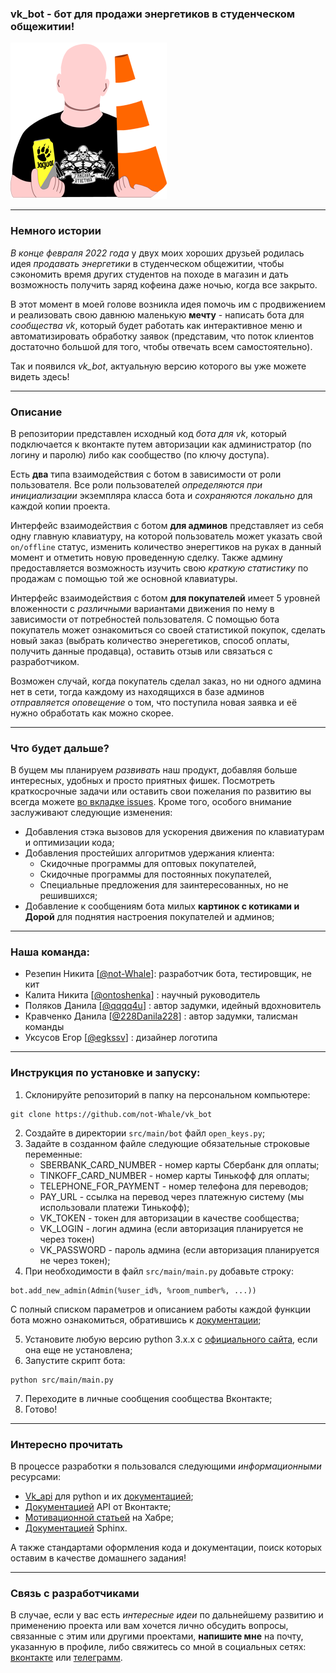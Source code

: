 ### vk_bot - бот для продажи энергетиков в студенческом общежитии!
<img src="./src/resources/photos/main logo 250x250.png" alt="logo"/>

***
### Немного истории
*В конце февраля 2022 года* у двух моих хороших друзьей родилась идея *продавать энергетики* в студенческом общежитии, чтобы сэкономить время других студентов на походе в магазин и дать возможность получить заряд кофеина даже ночью, когда все закрыто. 

В этот момент в моей голове возникла идея помочь им с продвижением и реализовать свою давнюю маленькую **мечту** - написать бота для *сообщества vk*, который будет работать как интерактивное меню и автоматизировать обработку заявок (представим, что поток клиентов достаточно большой для того, чтобы отвечать всем самостоятельно).

Так и появился *vk_bot*, актуальную версию которого вы уже можете видеть здесь!
***
### Описание
В репозитории представлен исходный код *бота для vk*, который подключается к вконтакте путем авторизации как администратор (по логину и паролю) либо как сообщество (по ключу доступа). 

Есть **два** типа взаимодействия с ботом в зависимости от роли пользователя. Все роли пользователей *определяются при инициализации* экземпляра класса бота и *сохраняются локально* для каждой копии проекта. 

Интерфейс взаимодействия с ботом **для админов** представляет из себя одну главную клавиатуру, на которой пользователь может указать свой `on/offline` статус, изменить количество энерегтиков на руках в данный момент и отметить новую проведенную сделку. Также админу предоставляется возможность изучить свою *краткую статистику* по продажам с помощью той же основной клавиатуры. 

Интерфейс взаимодействия с ботом **для покупателей** имеет 5 уровней вложенности с *различными* вариантами движения по нему в зависимости от потребностей пользователя. С помощью бота покупатель может ознакомиться со своей статистикой покупок, сделать новый заказ (выбрать количество энерегетиков, способ оплаты, получить данные продавца), оставить отзыв или связаться с разработчиком.

Возможен случай, когда покупатель сделал заказ, но ни одного админа нет в сети, тогда каждому из находящихся в базе админов *отправляется оповещение* о том, что поступила новая заявка и её нужно обработать как можно скорее.
***
### Что будет дальше? 
В бущем мы планируем *развивать* наш продукт, добавляя больше интересных, удобных и просто приятных фишек. Посмотреть краткосрочные задачи или оставить свои пожелания по развитию вы всегда можете [во вкладке issues](https://github.com/not-Whale/vk_bot/issues). Кроме того, особого внимание заслуживают следующие изменения:
* Добавления стэка вызовов для ускорения движения по клавиатурам и оптимизации кода;
* Добавления простейших алгоритмов удержания клиента: 
    * Скидочные программы для оптовых покупателей, 
    * Скидочные программы для постоянных покупателей, 
    * Специальные предложения для заинтересованных, но не решившихся;
* Добавление к сообщениям бота милых **картинок с котиками и Дорой** для поднятия настроения покупателей и админов;
***
### Наша команда:
* Резепин Никита [[@not-Whale](https://github.com/not-Whale)]: разработчик бота, тестировщик, не кит
* Калита Никита [[@ontoshenka](https://github.com/ontoshenka)] : научный руководитель
* Поляков Данила [[@qqqq4u](https://github.com/qqqq4u)] : автор задумки, идейный вдохновитель
* Кравченко Данила [[@228Danila228](https://github.com/228Danila228)] : автор задумки, талисман команды
* Уксусов Егор [[@egkssv](https://vk.com/egkssv)] : дизайнер логотипа
***
### Инструкция по установке и запуску:
1. Склонируйте репозиторий в папку на персональном компьютере:  
```
git clone https://github.com/not-Whale/vk_bot
```
2. Создайте в директории `src/main/bot` файл `open_keys.py`;
3. Задайте в созданном файле следующие обязательные строковые переменные:
    * SBERBANK_CARD_NUMBER - номер карты Сбербанк для оплаты;
    * TINKOFF_CARD_NUMBER - номер карты Тинькофф для оплаты;
    * TELEPHONE_FOR_PAYMENT - номер телефона для переводов;
    * PAY_URL - ссылка на перевод через платежную систему (мы использовали платежи Тинькофф);
    * VK_TOKEN - токен для авторизации в качестве сообщества;
    * VK_LOGIN - логин админа (если авторизация планируется не через токен)
    * VK_PASSWORD - пароль админа (если авторизация планируется не через токен);
4. При необходимости в файл `src/main/main.py` добавьте строку:  
```
bot.add_new_admin(Admin(%user_id%, %room_number%, ...))
```
С полный списком параметров и описанием работы каждой функции бота можно ознакомиться, обратившись к [документации](https://not-whale.github.io/vk_bot/);  

5. Установите любую версию python 3.x.x c [официального сайта](https://www.python.org/downloads/), если она еще не установлена;
6. Запустите скрипт бота:  
```
python src/main/main.py
```
7. Переходите в личные сообщения сообщества Вконтакте;
8. Готово!
***
### Интересно прочитать
В процессе разработки я пользовался следующими *информационными* ресурсами:
* [Vk_api](https://github.com/python273/vk_api) для python и их [документацией](https://vk-api.readthedocs.io/en/latest/);
* [Документацией](https://vk.com/dev/methods) API от Вконтакте;
* [Мотивационной статьей](https://habr.com/ru/post/427691/) на Хабре;
* [Документацией](https://sphinx-ru.readthedocs.io/ru/latest/sphinx.html) Sphinx.

А также стандартами оформления кода и документации, поиск которых оставим в качестве домашнего задания!
***
### Связь с разработчиками
В случае, если у вас есть *интересные идеи* по дальнейшему развитию и применению проекта или вам хочется лично обсудить вопросы, связанные с этим или другими проектами, **напишите мне** на почту, указанную в профиле, либо свяжитесь со мной в социальных сетях: [вконтакте](https://vk.com/rezepinn) или [телеграмм](https://t.me/rezepinn).
